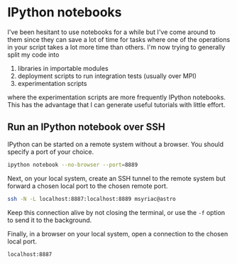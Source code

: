 # IPython notebooks

I've been hesitant to use notebooks for a while but I've
come around to them since they can save a lot of time for tasks
where one of the operations in your script takes a lot more time
than others. I'm now trying to generally split my code into

1. libraries in importable modules
2. deployment scripts to run integration tests (usually over MPI)
3. experimentation scripts

where the experimentation scripts are more frequently IPython
notebooks. This has the advantage that I can generate useful
tutorials with little effort.

## Run an IPython notebook over SSH

IPython can be started on a remote system without a browser.
You should specify a port of your choice.

```bash
ipython notebook --no-browser --port=8889
```

Next, on your local system, create an SSH tunnel to the remote
system but forward a chosen local port to the chosen remote port.

```bash
ssh -N -L localhost:8887:localhost:8889 msyriac@astro
```

Keep this connection alive by not closing the terminal, or use
the `-f` option to send it to the background.

Finally, in a browser on your local system, open a connection
to the chosen local port.

```
localhost:8887
```
